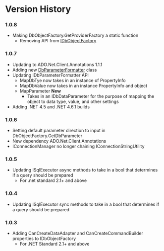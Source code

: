 Version History
===============

### 1.0.8

* Making DbObjectFactory.GetProviderFactory a static function
  * Removing API from [IDbObjectFactory](https://github.com/rgarrison12345/ADO.Net.Client/blob/master/src/ADO.Net.Client.Core/IDbObjectFactory.cs)

### 1.0.7

* Updating to ADO.Net.Client.Annotations 1.1.1
* Adding new [DbParameterFormatter](https://github.com/rgarrison12345/ADO.Net.Client/blob/master/src/ADO.Net.Client.Core/DbParameterFormatter.cs) class
* Updating IDbParameterFormatter API
  * MapDbTye now takes in an instance of PropertyInfo
  * MapDbValue now takes in an instance PropertyInfo and object
  * MapParameter **New**
    * Takes in an IDbDataParameter for the purpose of mapping the object to data type, value, and other settings
* Adding .NET 4.5 and .NET 4.6.1 builds

### 1.0.6

* Setting default parameter direction to input in DbObjectFactory.GetDbParameter
* New dependency ADO.Net.Client.Annotations
* IConnectionManager no longer chaining IConnectionStringUtility 
  
### 1.0.5

* Updating ISqlExecutor async methods to take in a bool that determines 
  if a query should be prepared
  * For .net standard 2.1+ and above

### 1.0.4

* Updating ISqlExecutor sync methods to take in a bool that determines if a query should be prepared

### 1.0.3
* Adding CanCreateDataAdapter and CanCreateCommandBuilder
  properties to IDbObjectFactory 
    * For .NET Standard 2.1+ and above